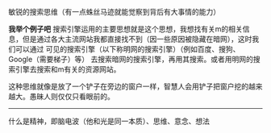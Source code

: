敏锐的搜索思维（有一点蛛丝马迹就能觉察到背后有大事情的能力）

**我举个例子吧**
搜索引擎运用的主要思想就是这个思想，我想找有关m的相关信息，但是通过各大主流网站我都直接找不到（因一些原因被隐藏在暗网），这时我们可以通过 可见的搜索引擎（以下称明网的搜索引擎）（例如百度、搜狗、Google（需要梯子）等） 去搜索暗网的搜索引擎，再用其搜索。或者用明网的搜索引擎去搜索和m有关的资源网站。

这种思维就像是放了一个铲子在旁边的窗户一样，智慧人会用铲子把窗户挖的越来越大。愚昧人则仅仅只看眼前的。
___
什么是精神，即脑电波（他和光是同一本质）、思维、意念、想法